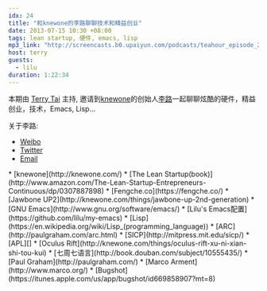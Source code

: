 ```yaml
---
idx: 24
title: "和knewone的李路聊聊技术和精益创业"
date: 2013-07-15 10:30 +08:00
tags: lean startup, 硬件, emacs, lisp
mp3_link: "http://screencasts.b0.upaiyun.com/podcasts/teahour_episode_24.m4a"
host: terry
guests:
  - lilu
duration: 1:22:34
---
```


本期由 [Terry Tai](http://terrytai.com) 主持, 邀请到[knewone](http://knewone.com/)的创始人[李路](http://weibo.com/coocooba)一起聊聊炫酷的硬件，精益创业，技术，Emacs, Lisp...

关于李路:

* [Weibo](http://weibo.com/coocooba)
* [Twitter](https://twitter.com/cookiepapa)
* [Email](lilu.life@gmail.com)


<section class="notes" markdown="1">
* [knewone](http://knewone.com/)
* [The Lean Startup(book)](http://www.amazon.com/The-Lean-Startup-Entrepreneurs-Continuous/dp/0307887898)
* [Fengche.co](https://fengche.co/)
* [Jawbone UP2](http://knewone.com/things/jawbone-up-2nd-generation)
* [GNU Emacs](http://www.gnu.org/software/emacs/)
* [Lilu's Emacs配置](https://github.com/lilu/my-emacs)
* [Lisp](https://en.wikipedia.org/wiki/Lisp_(programming_language))
* [ARC](http://paulgraham.com/arc.html)
* [SICP](http://mitpress.mit.edu/sicp/)
* [APL][]
* [Oculus Rift](http://knewone.com/things/oculus-rift-xu-ni-xian-shi-tou-kui)
* [七周七语言](http://book.douban.com/subject/10555435/)
* [Paul Graham](http://paulgraham.com/)
* [Marco Arment](http://www.marco.org/)
* [Bugshot](https://itunes.apple.com/us/app/bugshot/id669858907?mt=8)
</section>

[APL]: http://en.wikipedia.org/wiki/APL_(programming_language)
